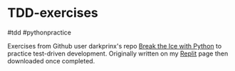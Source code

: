 # TDD-exercises
#tdd #pythonpractice

Exercises from Github user darkprinx's repo [Break the Ice with Python](https://github.com/darkprinx/break-the-ice-with-python) to practice test-driven development. Originally written on my [Replit](https://replit.com/@SilTi) page then downloaded once completed.
